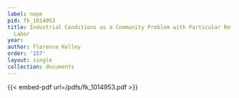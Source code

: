 ```yaml
---
label: nope
pid: fk_1014953
title: Industrial Conditions as a Community Problem with Particular Reference to Child
  Labor
year:
author: Florence Kelley
order: '157'
layout: single
collection: documents
---
```



{{< embed-pdf url=/pdfs/fk_1014953.pdf >}}